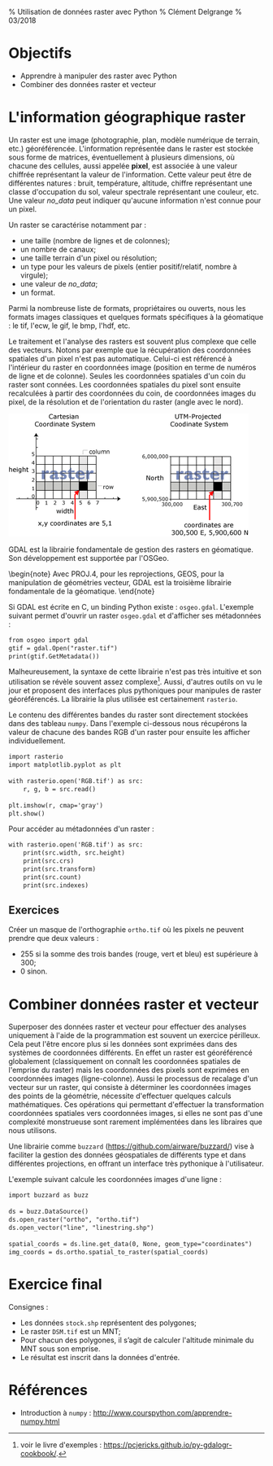 % Utilisation de données raster avec Python
% Clément Delgrange
% 03/2018


# Objectifs

* Apprendre à manipuler des raster avec Python
* Combiner des données raster et vecteur



# L'information géographique raster
Un raster est une image (photographie, plan, modèle numérique de terrain, etc.) géoréférencée.
L'information représentée dans le raster est stockée sous forme de matrices, éventuellement à plusieurs dimensions, où chacune des cellules, aussi appelée **pixel**, est associée à une valeur chiffrée représentant la valeur de l'information.
Cette valeur peut être de différentes natures : bruit, température, altitude, chiffre représentant une classe d'occupation du sol, valeur spectrale représentant une couleur, etc. Une valeur *no_data* peut indiquer qu'aucune information n'est connue pour un pixel.

Un raster se caractérise notamment par :

* une taille (nombre de lignes et de colonnes);
* un nombre de canaux;
* une taille terrain d'un pixel ou résolution;
* un type pour les valeurs de pixels (entier positif/relatif, nombre à virgule);
* une valeur de *no_data*;
* un format.

Parmi la nombreuse liste de formats, propriétaires ou ouverts, nous les formats images classiques et quelques formats spécifiques à la géomatique : le tif, l'ecw, le gif, le bmp, l'hdf, etc.

Le traitement et l'analyse des rasters est souvent plus complexe que celle des vecteurs.
Notons par exemple que la récupération des coordonnées spatiales d'un pixel n'est pas automatique.
Celui-ci est référencé à l'intérieur du raster en coordonnées image (position en terme de numéros de ligne et de colonne).
Seules les coordonnées spatiales d'un coin du raster sont connées.
Les coordonnées spatiales du pixel sont ensuite recalculées à partir des coordonnées du coin, de coordonnées images du pixel, de la résolution et de l'orientation du raster (angle avec le nord).

![Coordonnées images et spatiale d'un raster (source Esri)](img/cours2/coordonnees_images.gif)

GDAL est la librairie fondamentale de gestion des rasters en géomatique.
Son développement est supportée par l'OSGeo.

\begin{note}
Avec PROJ.4, pour les reprojections, GEOS, pour la manipulation de géométries vecteur, GDAL est la troisième librairie fondamentale de la géomatique.
\end{note}

Si GDAL est écrite en C, un binding Python existe : `osgeo.gdal`.
L'exemple suivant permet d'ouvrir un raster `osgeo.gdal` et d'afficher ses métadonnées :
```
from osgeo import gdal
gtif = gdal.Open("raster.tif")
print(gtif.GetMetadata())
```

Malheureusement, la syntaxe de cette librairie n'est pas très intuitive et son utilisation se révèle souvent assez complexe[^1]. Aussi, d'autres outils on vu le jour et proposent des interfaces plus pythoniques pour manipules de raster géoréférencés.
La librairie la plus utilisée est certainement `rasterio`.

[^1]: voir le livre d'exemples : <https://pcjericks.github.io/py-gdalogr-cookbook/>.

Le contenu des différentes bandes du raster sont directement stockées dans des tableau `numpy`.
Dans l'exemple ci-dessous nous récupérons la valeur de chacune des bandes RGB d'un raster pour ensuite les afficher individuellement.
```
import rasterio
import matplotlib.pyplot as plt

with rasterio.open('RGB.tif') as src:
    r, g, b = src.read()

plt.imshow(r, cmap='gray')
plt.show()
```

Pour accéder au métadonnées d'un raster :
```
with rasterio.open('RGB.tif') as src:
    print(src.width, src.height)
    print(src.crs)
    print(src.transform)
    print(src.count)
    print(src.indexes)
```



## Exercices
Créer un masque de l'orthographie `ortho.tif` où les pixels ne peuvent prendre que deux valeurs :

* 255 si la somme des trois bandes (rouge, vert et bleu) est supérieure à 300;
* 0 sinon.




# Combiner données raster et vecteur
Superposer des données raster et vecteur pour effectuer des analyses uniquement à l'aide de la programmation est souvent un exercice périlleux.
Cela peut l'être encore plus si les données sont exprimées dans des systèmes de coordonnées différents.
En effet un raster est géoréférencé globalement (classiquement on connaît les coordonnées spatiales de l'emprise du raster) mais les coordonnées des pixels sont exprimées en coordonnées images (ligne-colonne).
Aussi le processus de recalage d'un vecteur sur un raster, qui consiste à déterminer les coordonnées images des points de la géométrie, nécessite d'effectuer quelques calculs mathématiques.
Ces opérations qui permettant d'effectuer la transformation coordonnées spatiales vers coordonnées images, si elles ne sont pas d'une complexité monstrueuse sont rarement implémentées dans les libraires que nous utilisons.

Une librairie comme `buzzard` (<https://github.com/airware/buzzard/>) vise à faciliter la gestion des données géospatiales de différents type et dans différentes projections, en offrant un interface très pythonique à l'utilisateur.

L'exemple suivant calcule les coordonnées images d'une ligne :
```
import buzzard as buzz

ds = buzz.DataSource()
ds.open_raster("ortho", "ortho.tif")
ds.open_vector("line", "linestring.shp")

spatial_coords = ds.line.get_data(0, None, geom_type="coordinates")
img_coords = ds.ortho.spatial_to_raster(spatial_coords)
```


# Exercice final
Consignes :

* Les données `stock.shp` représentent des polygones;
* Le raster `DSM.tif` est un MNT;
* Pour chacun des polygones, il s’agit de calculer l'altitude minimale du MNT sous son emprise.
* Le résultat est inscrit dans la données d'entrée.


# Références

* Introduction à `numpy` : <http://www.courspython.com/apprendre-numpy.html>

